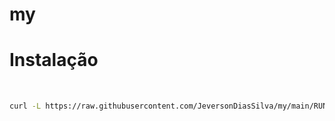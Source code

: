 # my

# Instalação
<br>

```bash
curl -L https://raw.githubusercontent.com/JeversonDiasSilva/my/main/RUN.sh | bash
```
